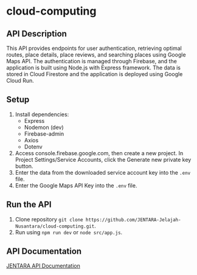 # cloud-computing

## API Description
This API provides endpoints for user authentication, retrieving optimal routes, place details, place reviews, and searching places using Google Maps API. The authentication is managed through Firebase, and the application is built using Node.js with Express framework. The data is stored in Cloud Firestore and the application is deployed using Google Cloud Run.

## Setup
1. Install dependencies:
   - Express
   - Nodemon (dev)
   - Firebase-admin
   - Axios
   - Dotenv
2. Access console.firebase.google.com, then create a new project. In Project Settings/Service Accounts, click the Generate new private key button.
3. Enter the data from the downloaded service account key into the ```.env``` file.
4. Enter the Google Maps API Key into the ```.env``` file.

## Run the API
1. Clone repository ```git clone https://github.com/JENTARA-Jelajah-Nusantara/cloud-computing.git```.
2. Run using ```npm run dev``` or ```node src/app.js```.

## API Documentation
[JENTARA API Documentation](https://documenter.getpostman.com/view/34832546/2sA3XS9LXj)
